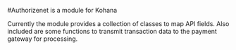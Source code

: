 #Authorizenet is a module for Kohana

Currently the module provides a collection of classes to map API fields. Also included are some functions to transmit transaction data to the payment gateway for processing.